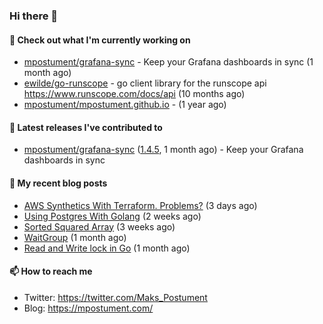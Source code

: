 ### Hi there 👋

#### 👷 Check out what I'm currently working on

- [mpostument/grafana-sync](https://github.com/mpostument/grafana-sync) - Keep your Grafana dashboards in sync (1 month ago)
- [ewilde/go-runscope](https://github.com/ewilde/go-runscope) - go client library for the runscope  api https://www.runscope.com/docs/api (10 months ago)
- [mpostument/mpostument.github.io](https://github.com/mpostument/mpostument.github.io) -  (1 year ago)

#### 🔭 Latest releases I've contributed to

- [mpostument/grafana-sync](https://github.com/mpostument/grafana-sync) ([1.4.5](https://github.com/mpostument/grafana-sync/releases/tag/1.4.5), 1 month ago) - Keep your Grafana dashboards in sync

#### 📜 My recent blog posts

- [AWS Synthetics With Terraform. Problems?](https://mpostument.com/2022/03/08/aws-synthetics-with-terraform/) (3 days ago)
- [Using Postgres With Golang](https://mpostument.com/2022/02/20/connecting-to-postgres-with-golang/) (2 weeks ago)
- [Sorted Squared Array](https://mpostument.com/2022/02/14/sorted-squared-array/) (3 weeks ago)
- [WaitGroup](https://mpostument.com/2022/02/02/wait-groups/) (1 month ago)
- [Read and Write lock in Go](https://mpostument.com/2022/01/31/rwlock/) (1 month ago)

#### 📫 How to reach me

- Twitter: https://twitter.com/Maks_Postument
- Blog: https://mpostument.com/
